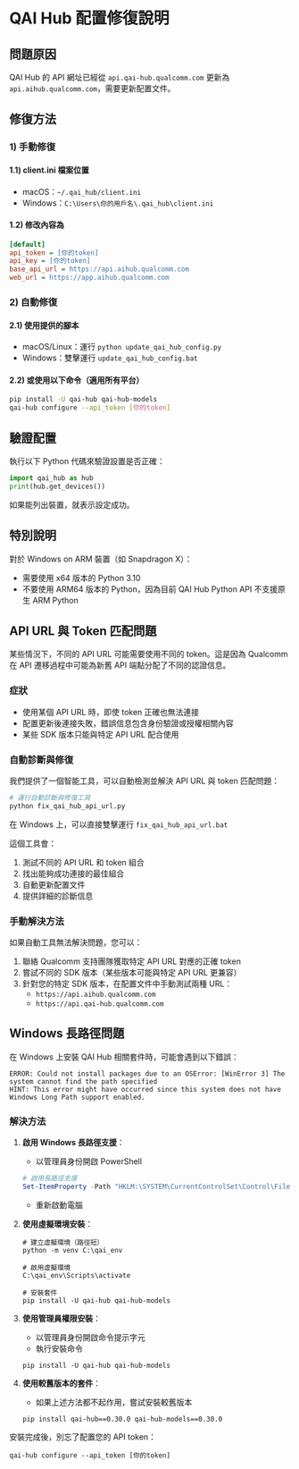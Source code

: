 # QAI Hub 配置修復說明

## 問題原因

QAI Hub 的 API 網址已經從 `api.qai-hub.qualcomm.com` 更新為 `api.aihub.qualcomm.com`，需要更新配置文件。

## 修復方法

### 1) 手動修復

#### 1.1) client.ini 檔案位置

- macOS：`~/.qai_hub/client.ini`
- Windows：`C:\Users\你的用戶名\.qai_hub\client.ini`

#### 1.2) 修改內容為

```ini
[default]
api_token = [你的token]
api_key = [你的token]
base_api_url = https://api.aihub.qualcomm.com
web_url = https://app.aihub.qualcomm.com
```

### 2) 自動修復

#### 2.1) 使用提供的腳本

- macOS/Linux：運行 `python update_qai_hub_config.py`
- Windows：雙擊運行 `update_qai_hub_config.bat`

#### 2.2) 或使用以下命令（適用所有平台）

```bash
pip install -U qai-hub qai-hub-models
qai-hub configure --api_token [你的token]
```

## 驗證配置

執行以下 Python 代碼來驗證設置是否正確：

```python
import qai_hub as hub
print(hub.get_devices())
```

如果能列出裝置，就表示設定成功。

## 特別說明

對於 Windows on ARM 裝置（如 Snapdragon X）：

- 需要使用 x64 版本的 Python 3.10
- 不要使用 ARM64 版本的 Python，因為目前 QAI Hub Python API 不支援原生 ARM Python

## API URL 與 Token 匹配問題

某些情況下，不同的 API URL 可能需要使用不同的 token。這是因為 Qualcomm 在 API 遷移過程中可能為新舊 API 端點分配了不同的認證信息。

### 症狀

- 使用某個 API URL 時，即使 token 正確也無法連接
- 配置更新後連接失敗，錯誤信息包含身份驗證或授權相關內容
- 某些 SDK 版本只能與特定 API URL 配合使用

### 自動診斷與修復

我們提供了一個智能工具，可以自動檢測並解決 API URL 與 token 匹配問題：

```bash
# 運行自動診斷與修復工具
python fix_qai_hub_api_url.py
```

在 Windows 上，可以直接雙擊運行 `fix_qai_hub_api_url.bat`

這個工具會：

1. 測試不同的 API URL 和 token 組合
2. 找出能夠成功連接的最佳組合
3. 自動更新配置文件
4. 提供詳細的診斷信息

### 手動解決方法

如果自動工具無法解決問題，您可以：

1. 聯絡 Qualcomm 支持團隊獲取特定 API URL 對應的正確 token
2. 嘗試不同的 SDK 版本（某些版本可能與特定 API URL 更兼容）
3. 針對您的特定 SDK 版本，在配置文件中手動測試兩種 URL：
   - `https://api.aihub.qualcomm.com`
   - `https://api.qai-hub.qualcomm.com`

## Windows 長路徑問題

在 Windows 上安裝 QAI Hub 相關套件時，可能會遇到以下錯誤：

```console
ERROR: Could not install packages due to an OSError: [WinError 3] The system cannot find the path specified
HINT: This error might have occurred since this system does not have Windows Long Path support enabled.
```

### 解決方法

1. **啟用 Windows 長路徑支援**：
   - 以管理員身份開啟 PowerShell
   
   ```powershell
   # 啟用長路徑支援
   Set-ItemProperty -Path "HKLM:\SYSTEM\CurrentControlSet\Control\FileSystem" -Name "LongPathsEnabled" -Value 1 -Type DWord
   ```
   
   - 重新啟動電腦

2. **使用虛擬環境安裝**：
   
   ```batch
   # 建立虛擬環境（路徑短）
   python -m venv C:\qai_env

   # 啟用虛擬環境
   C:\qai_env\Scripts\activate

   # 安裝套件
   pip install -U qai-hub qai-hub-models
   ```

3. **使用管理員權限安裝**：
   - 以管理員身份開啟命令提示字元
   - 執行安裝命令
   
   ```batch
   pip install -U qai-hub qai-hub-models
   ```

4. **使用較舊版本的套件**：
   - 如果上述方法都不起作用，嘗試安裝較舊版本
   
   ```batch
   pip install qai-hub==0.30.0 qai-hub-models==0.30.0
   ```

安裝完成後，別忘了配置您的 API token：

```batch
qai-hub configure --api_token [你的token]
```

